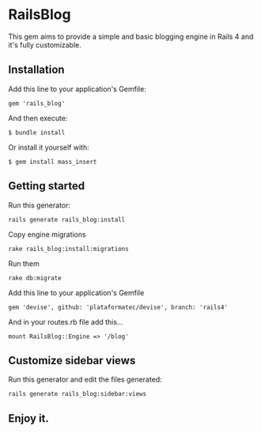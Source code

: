 # RailsBlog

This gem aims to provide a simple and basic blogging engine in Rails 4 and it's fully customizable.

## Installation

Add this line to your application's Gemfile:

    gem 'rails_blog'

And then execute:

    $ bundle install

Or install it yourself with:

    $ gem install mass_insert

## Getting started

Run this generator:

    rails generate rails_blog:install

Copy engine migrations

    rake rails_blog:install:migrations

Run them

    rake db:migrate

Add this line to your application's Gemfile

    gem 'devise', github: 'plataformatec/devise', branch: 'rails4'

And in your routes.rb file add this...

    mount RailsBlog::Engine => '/blog'

## Customize sidebar views

Run this generator and edit the files generated:

    rails generate rails_blog:sidebar:views

## Enjoy it.
